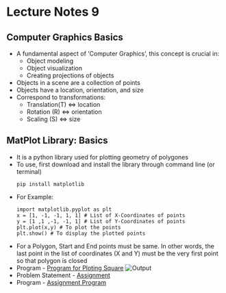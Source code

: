 # Lecture Notes 9

## Computer Graphics Basics
* A fundamental aspect of ‘Computer Graphics’, this concept is crucial in:
    * Object modeling
    * Object visualization
    * Creating projections of objects
* Objects in a scene are a collection of points
* Objects have a location, orientation, and size
* Correspond to transformations:
    * Translation(T) <=> location
    * Rotation (R) <=> orientation
    * Scaling (S) <=> size

## MatPlot Library: Basics
* It is a python library used for plotting geometry of polygones
* To use, first download and install the library through command line (or terminal)
    ```
    pip install matplotlib
    ```
* For Example:
    ```
    import matplotlib.pyplot as plt
    x = [1, -1, -1, 1, 1] # List of X-Coordinates of points
    y = [1 ,1 ,-1, -1, 1] # List of Y-Coordinates of points
    plt.plot(x,y) # To plot the points
    plt.show() # To display the plotted points
    ```
* For a Polygon, Start and End points must be same. In other words, the last point in the list of coordinates (X and Y) must be the very first point so that polygon is closed
* Program - [Program for Ploting Square](https://github.com/abhinavg916/ytcodehelp-python/blob/master/Lectures/Lecture9/PlotingSquare.py)
![Output](https://github.com/abhinavg916/ytcodehelp-python/blob/master/Lectures/Lecture9/Square.JPG)
* Problem Statement - [Assignment](https://github.com/abhinavg916/ytcodehelp-python/blob/master/Lectures/Lecture9/Assignment.pdf)
* Program - [Assignment Program](https://github.com/abhinavg916/ytcodehelp-python/blob/master/Lectures/Lecture9/AssignmentProgram.py)
